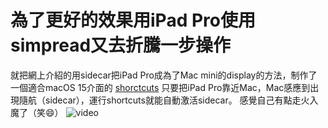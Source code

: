 # 為了更好的效果用iPad Pro使用simpread又去折騰一步操作
就把網上介紹的用sidecar把iPad Pro成為了Mac mini的display的方法，制作了一個適合macOS 15介面的
[shorctcuts](https://www.icloud.com/shortcuts/1d56e96f95b2491e88fe9d19f707a5c0)
只要把iPad Pro靠近Mac，Mac感應到出現隨航（sidecar），運行shortcuts就能自動激活sidecar。
感覺自己有點走火入魔了（笑😄）
![video](https://youtube.com/shorts/QVhdUgidcQQ?si=okXkbaVK6saDOtnY)
